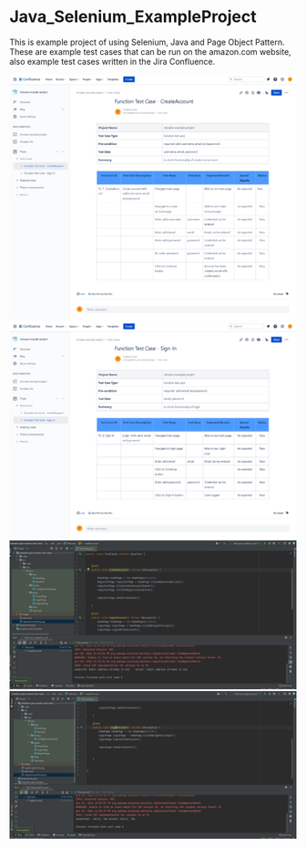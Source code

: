 # Java_Selenium_ExampleProject

This is example project of using Selenium, Java and Page Object Pattern. These are example test cases that can be run on the amazon.com website, also example test cases written in the Jira Confluence.


<img src=images/FunctionTestCase-CreateAccount.jpg>

<img src=images/FunctionTestCase-Sign-In.jpg>

<img src=images/createAccount.jpg>

<img src=images/login.jpg>
